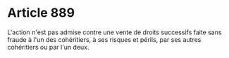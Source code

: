 # Article 889

L'action n'est pas admise contre une vente de droits successifs faite sans fraude à l'un des cohéritiers, à ses risques et périls, par ses autres cohéritiers ou par l'un deux.